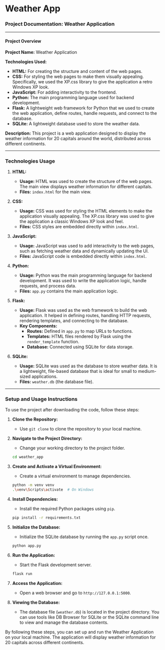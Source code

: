 # Weather App

### **Project Documentation: Weather Application**

---

#### **Project Overview**

**Project Name:** Weather Application

**Technologies Used:**
- **HTML:** For creating the structure and content of the web pages.
- **CSS:** For styling the web pages to make them visually appealing. Specifically, we used the XP.css library to give the application a retro Windows XP look.
- **JavaScript:** For adding interactivity to the frontend.
- **Python:** The main programming language used for backend development.
- **Flask:** A lightweight web framework for Python that we used to create the web application, define routes, handle requests, and connect to the database.
- **SQLite:** A lightweight database used to store the weather data.

**Description:** This project is a web application designed to display the weather information for 20 capitals around the world, distributed across different continents.

---

### **Technologies Usage**

1. **HTML:**
   - **Usage:** HTML was used to create the structure of the web pages. The main view displays weather information for different capitals.
   - **Files:** `index.html` for the main view.

2. **CSS:**
   - **Usage:** CSS was used for styling the HTML elements to make the application visually appealing. The XP.css library was used to give the application a classic Windows XP look and feel.
   - **Files:** CSS styles are embedded directly within `index.html`.

3. **JavaScript:**
   - **Usage:** JavaScript was used to add interactivity to the web pages, such as fetching weather data and dynamically updating the UI.
   - **Files:** JavaScript code is embedded directly within `index.html`.

4. **Python:**
   - **Usage:** Python was the main programming language for backend development. It was used to write the application logic, handle requests, and process data.
   - **Files:** `app.py` contains the main application logic.

5. **Flask:**
   - **Usage:** Flask was used as the web framework to build the web application. It helped in defining routes, handling HTTP requests, rendering templates, and connecting to the database.
   - **Key Components:**
     - **Routes:** Defined in `app.py` to map URLs to functions.
     - **Templates:** HTML files rendered by Flask using the `render_template` function.
     - **Database:** Connected using SQLite for data storage.

6. **SQLite:**
   - **Usage:** SQLite was used as the database to store weather data. It is a lightweight, file-based database that is ideal for small to medium-sized applications.
   - **Files:** `weather.db` (the database file).

---

### **Setup and Usage Instructions**

To use the project after downloading the code, follow these steps:

1. **Clone the Repository:**
   - Use `git clone` to clone the repository to your local machine.

2. **Navigate to the Project Directory:**
   - Change your working directory to the project folder.
   ```bash
   cd weather_app
   ```

3. **Create and Activate a Virtual Environment:**
   - Create a virtual environment to manage dependencies.
   ```bash
   python -m venv venv
   .\venv\Scripts\activate  # On Windows
   ```

4. **Install Dependencies:**
   - Install the required Python packages using `pip`.
   ```bash
   pip install -r requirements.txt
   ```

5. **Initialize the Database:**
   - Initialize the SQLite database by running the `app.py` script once.
   ```bash
   python app.py
   ```

6. **Run the Application:**
   - Start the Flask development server.
   ```bash
   flask run
   ```

7. **Access the Application:**
   - Open a web browser and go to `http://127.0.0.1:5000`.

8. **Viewing the Database:**
   - The database file (`weather.db`) is located in the project directory. You can use tools like DB Browser for SQLite or the SQLite command line to view and manage the database contents.

By following these steps, you can set up and run the Weather Application on your local machine. The application will display weather information for 20 capitals across different continents.
